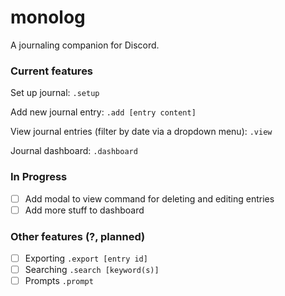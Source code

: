 # monolog

A journaling companion for Discord.

### Current features

Set up journal: `.setup`

Add new journal entry: `.add [entry content]`

View journal entries (filter by date via a dropdown menu): `.view`

Journal dashboard: `.dashboard`

### In Progress

- [ ] Add modal to view command for deleting and editing entries
- [ ] Add more stuff to dashboard

### Other features (?, planned)

- [ ] Exporting `.export [entry id]`
- [ ] Searching `.search [keyword(s)]`
- [ ] Prompts `.prompt`
